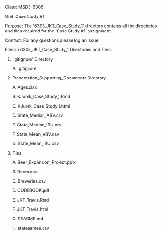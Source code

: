 Class: MSDS-6306<p>
Unit: Case Study #1<p>
Purpose: The '6306_JKT_Case_Study_1' directory contains all the directories and files required for the 'Case Study #1' assignment.<p>
Contact: For any questions please log an Issue<p>

Files in 6306_JKT_Case_Study_1 Directories and Files:

1. '.gitignore' Directory<p>
	A. .gitignore<p>	
2. Presentation_Supporting_Documents Directory<p>
	A. Ages.xlsx<p>
	B. KJurek_Case_Study_1.Rmd<p>
	C. KJurek_Case_Study_1.html<p>
	D. State_Median_ABV.csv<p>
	E. State_Median_IBU.csv<p>
	F. State_Mean_ABV.csv<p>
	G. State_Mean_IBU.csv<p>
3. Files<p>
	A. Beer_Expansion_Project.pptx<p>
	B. Beers.csv<p>
	C. Breweries.csv<p>
	D. CODEBOOK.pdf<p>
	E. JKT_Travis.Rmd<p>
	F. JKT_Travis.html<p>
	G. README.md<p>
	H. statenames.csv<p>
